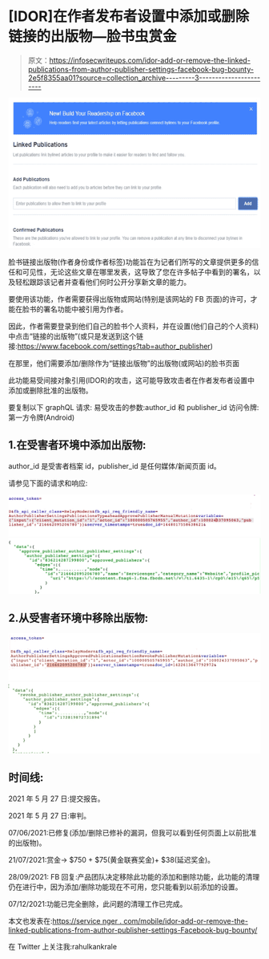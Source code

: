 # [IDOR]在作者发布者设置中添加或删除链接的出版物—脸书虫赏金

> 原文：<https://infosecwriteups.com/idor-add-or-remove-the-linked-publications-from-author-publisher-settings-facebook-bug-bounty-2e5f8355aa01?source=collection_archive---------3----------------------->

![](img/ebe7e8e4554e2d730624319805df08c6.png)

脸书链接出版物(作者身份或作者标签)功能旨在为记者们所写的文章提供更多的信任和可见性，无论这些文章在哪里发表，这导致了您在许多帖子中看到的署名，以及轻松跟踪该记者并查看他们何时公开分享新文章的能力。

要使用该功能，作者需要获得出版物或网站(特别是该网站的 FB 页面)的许可，才能在脸书的署名功能中被引用为作者。

因此，作者需要登录到他们自己的脸书个人资料，并在设置(他们自己的个人资料)中点击“链接的出版物”(或只是发送到这个链接:https://www.facebook.com/settings?tab=author_publisher)

在那里，他们需要添加/删除作为“链接出版物”的出版物(或网站)的脸书页面

此功能易受间接对象引用(IDOR)的攻击，这可能导致攻击者在作者发布者设置中添加或删除批准的出版物。

要复制以下 graphQL 请求:
易受攻击的参数:author_id 和 publisher_id
访问令牌:第一方令牌(Android)

## 1.在受害者环境中添加出版物:

author_id 是受害者档案 id，publisher_id 是任何媒体/新闻页面 id。

请参见下面的请求和响应:

![](img/b79b00c961bf1aecae423f5d6aafce8b.png)![](img/b90871cf523880ad12929bb31671c5ec.png)

## 2.从受害者环境中移除出版物:

![](img/041b20f00f58d39e620744287663d9e5.png)![](img/a9826b57a3e6e695c093e370e0282a6a.png)

## 时间线:

2021 年 5 月 27 日:提交报告。

2021 年 5 月 27 日:审判。

07/06/2021:已修复(添加/删除已修补的漏洞，但我可以看到任何页面上以前批准的出版物)。

21/07/2021:赏金-> $750 + $75(黄金联赛奖金)+ $38(延迟奖金)。

28/09/2021: FB 回复:产品团队决定移除此功能的添加和删除功能，此功能的清理仍在进行中，因为添加/删除功能现在不可用，您只能看到以前添加的设置。

07/12/2021:功能已完全删除，此问题的清理工作已完成。

本文也发表在:[https://service nger . com/mobile/idor-add-or-remove-the-linked-publications-from-author-publisher-settings-Facebook-bug-bounty/](https://servicenger.com/mobile/idor-add-or-remove-the-linked-publications-from-author-publisher-settings-facebook-bug-bounty/)

在 Twitter 上关注我:rahulkankrale